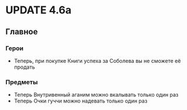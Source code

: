 # UPDATE 4.6a

## Главное

### Герои

* Теперь, при покупке Книги успеха за Соболева вы не сможете её продать

### Предметы

* Теперь Внутривенный аганим можно вкалывать только один раз
* Теперь Очки гуччи можно надевать только один раз


